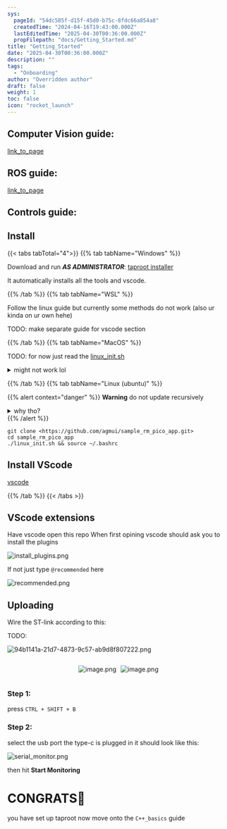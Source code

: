 ```yaml
---
sys:
  pageId: "54dc585f-d15f-45d0-b75c-8fdc66a854a8"
  createdTime: "2024-04-16T19:43:00.000Z"
  lastEditedTime: "2025-04-30T00:36:00.000Z"
  propFilepath: "docs/Getting_Started.md"
title: "Getting_Started"
date: "2025-04-30T00:36:00.000Z"
description: ""
tags:
  - "Onboarding"
author: "Overridden author"
draft: false
weight: 1
toc: false
icon: "rocket_launch"
---
```


## Computer Vision guide:

[link_to_page](86d45bc0-388b-4d26-8848-44f255f73d0e)

## ROS guide:

[link_to_page](3c76c1de-ec8f-46d6-8b0a-294005edc2d5)

## Controls guide:

## Install

{{< tabs tabTotal="4">}}
{{% tab tabName="Windows" %}}

Download and run _**AS ADMINISTRATOR**_: [taproot installer](https://github.com/Thornbots/TeachingFreshies/releases/tag/1.0)

It automatically installs all the tools and vscode.

{{% /tab %}}
{{% tab tabName="WSL" %}}

Follow the linux guide but currently some methods do not work (also ur kinda on ur own hehe)

TODO: make separate guide for vscode section

{{% /tab %}}
{{% tab tabName="MacOS" %}}

TODO: for now just read the [linux_init.sh](https://github.com/agmui/sample_rm_pico_app/blob/main/linux_init.sh)

<details>
<summary>might not work lol</summary>

`brew install libusb pkg-config`

Next install: [vscode](https://code.visualstudio.com/Download)

</details>

{{% /tab %}}
{{% tab tabName="Linux (ubuntu)" %}}

{{% alert context="danger" %}}
**Warning** do not update recursively
<details>
<summary>why tho?</summary>
There are some submodules that may go on for a while (like tinyusb) and I highly
recommend you don't need to get them.
If you want to see what submodules I update just look in `linux_init.sh`
</details>
{{% /alert %}}

```shell
git clone <https://github.com/agmui/sample_rm_pico_app.git>
cd sample_rm_pico_app
./linux_init.sh && source ~/.bashrc
```

## Install VScode

[vscode](https://code.visualstudio.com/Download)

{{% /tab %}}
{{< /tabs >}}

## VScode extensions

Have vscode open this repo
When first opining vscode should ask you to install the plugins

![install_plugins.png](https://prod-files-secure.s3.us-west-2.amazonaws.com/d518164a-d88e-44d1-a4ee-3adb3bd8bce0/89bd30f0-1825-4e77-867b-0a41ce370880/install_plugins.png?X-Amz-Algorithm=AWS4-HMAC-SHA256&X-Amz-Content-Sha256=UNSIGNED-PAYLOAD&X-Amz-Credential=ASIAZI2LB466R3EGE6CU%2F20250508%2Fus-west-2%2Fs3%2Faws4_request&X-Amz-Date=20250508T022656Z&X-Amz-Expires=3600&X-Amz-Security-Token=IQoJb3JpZ2luX2VjEMP%2F%2F%2F%2F%2F%2F%2F%2F%2F%2FwEaCXVzLXdlc3QtMiJGMEQCIEHEmZ7Jc%2FerU6pBIz5Y%2BDKGPk88DJgPIZzysBQ6iJkbAiBAwHFEU1H%2BHsArwOzeVeJza9ka2Nj2gE952pIHMIXv5yr%2FAwhrEAAaDDYzNzQyMzE4MzgwNSIM%2F7eckBE1B%2BHSCUTMKtwDhu5FGwWakMndKgg76ZuQgn2psuszLEY%2FNUeWd4OEF%2Fp4etjY%2BhnhtjMkZjP6MD8KbMSbnXB178kb6Tyh7jVXQGnnWyHOKFYQ73NiVzFQTzbW%2FJXzzYCMyg6vl7WImn8Dhirteae2WqPs200yooDM%2BY23MqtT2otFXJQ5SGAzVsk58bOdFYqyx8d5oJ3b4WQ8g4DLXUAICQXyELWA2V2E1SfPqcteb638LyTuvdFZ3EvqPNqbL6%2Fh5asMMN0KutGx6MaTi9SJgLcuAclwt%2Fo9T8TV6xXv7BkhgSggH%2FY0LqZSjY0XBU6IEUbozOMkg1Fvx7J5SZQ93ppF8MHr4DiG0jeZz3T0OJsHAA1xeicxGicbRRqVxkbJZrVNHxbBE8lzhU7HmNHogbOxM1dytI8X9HaAxZFV%2BgfjTcoqhYjl%2Bf7b8yaCqM8lwGDeU%2BW33WM8lZ2n5lAsFwIEHcNpDeIKRQxpLPwCMVQwLy4oUvum1Oi%2FyldTN9DhJMjEfAx5P26ZhMzwWlmj%2Fbb84VWeC0YtCO%2Bz04u8U8E8hLFSXAe8MhQdRPz3qHUjUw4PH04iYr6cRcZkp0zvFO2ZOwi6C9F0JJsvGK3MSbmdpNPfJgOQfDMxDTUZ0vMNSf2mGP4w0ajwwAY6pgGOsFiMpuAA1w1u1nc4jX1iZtu2g%2By8P7U8D1Y%2BJoigX3tHVgl%2FDKwWABB2eEds6zwU1zLUDtqyEIxhFkCNDkWp30aqwlLbl4Uqq8O7ntU0MwB0VUC0QZMKmxEGQrCmD8BJJrLUgi1Ys1TA%2BhU0pJwxC5mvA26ih5VXBzqNyzsdMqsn7DizYGQkVQbpnb39P0%2FnFl7%2Bdt0ykue2Xs2wbXDt8dOnUiAs&X-Amz-Signature=0614e949a5e4f829d85ac29ef70b694b451a1d5bdbafa3013175925a282ba1b8&X-Amz-SignedHeaders=host&x-id=GetObject)

If not just type `@recommended` here  

![recommended.png](https://prod-files-secure.s3.us-west-2.amazonaws.com/d518164a-d88e-44d1-a4ee-3adb3bd8bce0/61e661e9-5d85-4dfc-be0d-8d2097a5e793/recommended.png?X-Amz-Algorithm=AWS4-HMAC-SHA256&X-Amz-Content-Sha256=UNSIGNED-PAYLOAD&X-Amz-Credential=ASIAZI2LB466R3EGE6CU%2F20250508%2Fus-west-2%2Fs3%2Faws4_request&X-Amz-Date=20250508T022656Z&X-Amz-Expires=3600&X-Amz-Security-Token=IQoJb3JpZ2luX2VjEMP%2F%2F%2F%2F%2F%2F%2F%2F%2F%2FwEaCXVzLXdlc3QtMiJGMEQCIEHEmZ7Jc%2FerU6pBIz5Y%2BDKGPk88DJgPIZzysBQ6iJkbAiBAwHFEU1H%2BHsArwOzeVeJza9ka2Nj2gE952pIHMIXv5yr%2FAwhrEAAaDDYzNzQyMzE4MzgwNSIM%2F7eckBE1B%2BHSCUTMKtwDhu5FGwWakMndKgg76ZuQgn2psuszLEY%2FNUeWd4OEF%2Fp4etjY%2BhnhtjMkZjP6MD8KbMSbnXB178kb6Tyh7jVXQGnnWyHOKFYQ73NiVzFQTzbW%2FJXzzYCMyg6vl7WImn8Dhirteae2WqPs200yooDM%2BY23MqtT2otFXJQ5SGAzVsk58bOdFYqyx8d5oJ3b4WQ8g4DLXUAICQXyELWA2V2E1SfPqcteb638LyTuvdFZ3EvqPNqbL6%2Fh5asMMN0KutGx6MaTi9SJgLcuAclwt%2Fo9T8TV6xXv7BkhgSggH%2FY0LqZSjY0XBU6IEUbozOMkg1Fvx7J5SZQ93ppF8MHr4DiG0jeZz3T0OJsHAA1xeicxGicbRRqVxkbJZrVNHxbBE8lzhU7HmNHogbOxM1dytI8X9HaAxZFV%2BgfjTcoqhYjl%2Bf7b8yaCqM8lwGDeU%2BW33WM8lZ2n5lAsFwIEHcNpDeIKRQxpLPwCMVQwLy4oUvum1Oi%2FyldTN9DhJMjEfAx5P26ZhMzwWlmj%2Fbb84VWeC0YtCO%2Bz04u8U8E8hLFSXAe8MhQdRPz3qHUjUw4PH04iYr6cRcZkp0zvFO2ZOwi6C9F0JJsvGK3MSbmdpNPfJgOQfDMxDTUZ0vMNSf2mGP4w0ajwwAY6pgGOsFiMpuAA1w1u1nc4jX1iZtu2g%2By8P7U8D1Y%2BJoigX3tHVgl%2FDKwWABB2eEds6zwU1zLUDtqyEIxhFkCNDkWp30aqwlLbl4Uqq8O7ntU0MwB0VUC0QZMKmxEGQrCmD8BJJrLUgi1Ys1TA%2BhU0pJwxC5mvA26ih5VXBzqNyzsdMqsn7DizYGQkVQbpnb39P0%2FnFl7%2Bdt0ykue2Xs2wbXDt8dOnUiAs&X-Amz-Signature=6cf8d192bdd980cbbd3eb6ca72ed31588437f0615e4621afcb0fa53ceaf2c9f1&X-Amz-SignedHeaders=host&x-id=GetObject)

## Uploading

Wire the ST-link according to this:

TODO:

![94b1141a-21d7-4873-9c57-ab9d8f807222.png](https://prod-files-secure.s3.us-west-2.amazonaws.com/d518164a-d88e-44d1-a4ee-3adb3bd8bce0/e5fad17d-ab82-4300-9f4c-505ab4b1202c/94b1141a-21d7-4873-9c57-ab9d8f807222.png?X-Amz-Algorithm=AWS4-HMAC-SHA256&X-Amz-Content-Sha256=UNSIGNED-PAYLOAD&X-Amz-Credential=ASIAZI2LB466R3EGE6CU%2F20250508%2Fus-west-2%2Fs3%2Faws4_request&X-Amz-Date=20250508T022656Z&X-Amz-Expires=3600&X-Amz-Security-Token=IQoJb3JpZ2luX2VjEMP%2F%2F%2F%2F%2F%2F%2F%2F%2F%2FwEaCXVzLXdlc3QtMiJGMEQCIEHEmZ7Jc%2FerU6pBIz5Y%2BDKGPk88DJgPIZzysBQ6iJkbAiBAwHFEU1H%2BHsArwOzeVeJza9ka2Nj2gE952pIHMIXv5yr%2FAwhrEAAaDDYzNzQyMzE4MzgwNSIM%2F7eckBE1B%2BHSCUTMKtwDhu5FGwWakMndKgg76ZuQgn2psuszLEY%2FNUeWd4OEF%2Fp4etjY%2BhnhtjMkZjP6MD8KbMSbnXB178kb6Tyh7jVXQGnnWyHOKFYQ73NiVzFQTzbW%2FJXzzYCMyg6vl7WImn8Dhirteae2WqPs200yooDM%2BY23MqtT2otFXJQ5SGAzVsk58bOdFYqyx8d5oJ3b4WQ8g4DLXUAICQXyELWA2V2E1SfPqcteb638LyTuvdFZ3EvqPNqbL6%2Fh5asMMN0KutGx6MaTi9SJgLcuAclwt%2Fo9T8TV6xXv7BkhgSggH%2FY0LqZSjY0XBU6IEUbozOMkg1Fvx7J5SZQ93ppF8MHr4DiG0jeZz3T0OJsHAA1xeicxGicbRRqVxkbJZrVNHxbBE8lzhU7HmNHogbOxM1dytI8X9HaAxZFV%2BgfjTcoqhYjl%2Bf7b8yaCqM8lwGDeU%2BW33WM8lZ2n5lAsFwIEHcNpDeIKRQxpLPwCMVQwLy4oUvum1Oi%2FyldTN9DhJMjEfAx5P26ZhMzwWlmj%2Fbb84VWeC0YtCO%2Bz04u8U8E8hLFSXAe8MhQdRPz3qHUjUw4PH04iYr6cRcZkp0zvFO2ZOwi6C9F0JJsvGK3MSbmdpNPfJgOQfDMxDTUZ0vMNSf2mGP4w0ajwwAY6pgGOsFiMpuAA1w1u1nc4jX1iZtu2g%2By8P7U8D1Y%2BJoigX3tHVgl%2FDKwWABB2eEds6zwU1zLUDtqyEIxhFkCNDkWp30aqwlLbl4Uqq8O7ntU0MwB0VUC0QZMKmxEGQrCmD8BJJrLUgi1Ys1TA%2BhU0pJwxC5mvA26ih5VXBzqNyzsdMqsn7DizYGQkVQbpnb39P0%2FnFl7%2Bdt0ykue2Xs2wbXDt8dOnUiAs&X-Amz-Signature=3482ada46a4c1a4704bd0ce4728c56093e2c13f0373f4125b58e31a8f8cfb565&X-Amz-SignedHeaders=host&x-id=GetObject)

<div style="display: flex;flex-direction: row; column-gap:10px; max-width: 630px;justify-content: center;">
<div>

![image.png](https://prod-files-secure.s3.us-west-2.amazonaws.com/d518164a-d88e-44d1-a4ee-3adb3bd8bce0/210ecb78-1116-4d7b-b9b7-2292f66fa2c2/image.png?X-Amz-Algorithm=AWS4-HMAC-SHA256&X-Amz-Content-Sha256=UNSIGNED-PAYLOAD&X-Amz-Credential=ASIAZI2LB466ZQP7ADXA%2F20250508%2Fus-west-2%2Fs3%2Faws4_request&X-Amz-Date=20250508T022659Z&X-Amz-Expires=3600&X-Amz-Security-Token=IQoJb3JpZ2luX2VjEMP%2F%2F%2F%2F%2F%2F%2F%2F%2F%2FwEaCXVzLXdlc3QtMiJIMEYCIQCI8UC0vlktfuCF188xsOnbFWQQFsv4aKWSHFRddBp20QIhAMgIS16rdUvwnCz0F5HystLpn2b6Q%2BC4qi9bAa23A0hzKv8DCGsQABoMNjM3NDIzMTgzODA1IgyDAf6bJL3Xm06CuZcq3ANcwqS3f9ZVkfxS6q7gJZio%2F%2F5x9JS%2BtJTMrBoag4J0PElDaR1YiqrocXZBq0GJ033VKZkKLZIDZCHglyT7qwWzhNI0C7ftcrgehFthSeOiWSLLJCl6RZesfwGORlBbw6s08wObRs97lALhGDnGqEswevOtxfqzN28LbCidQov235KG17PFPq9n7TsQwu%2Fc9YURX8FaeC99oAjCFsSsbrzZZLLkMESJivExKxFWdBVqlMHfw8VQT1kHhfpVWZZDowQz7U0D70Qdn5CrINX1aNZHR6sLEwhNkdOeO6gkW%2B5YIQmRuGmXv02%2F2P7EGxfE9K7HlTQKUsVJe1RQY7H%2FNAegZBygN5MsPcBTtuwHwXJ2fFhSNQLdCfw8ciE54wLjQgEggo0m8v9OpWpNY%2FpDLh1zKd0ihySCRXg%2BO6%2F0jTA7v2B4YNOThV6xl5tK5wiKbbIOWS5PZRyDYWo%2FERtR1PO3boZSMk4HtPOX9r5r1EnfUTqznyR5u0uWAIFgmN7bqHLYnuvij%2BK6pgUj0nxFW60uJ8I5w5293OZBLcLpRxRvzJly4UVJPpJBpmB59AgDbXsC4xXnStwIcKuUq3GgV1YP22Es4gtKyuHp9rFVqTUTzQDHi4rLb8DiQE4EKDDmqPDABjqkAf%2B9z4234ultBQ8tR34Z9N886REd81Ve3TYQA9vopbfKVLPcmVS9JO8px0KUQh83wPbl18RmG4nD9CPcDxN%2FsH9kZU3eMRM61UER0l2iRb3wSfIItmj1MeuPBYHYSUILfPKE%2FEyjMGEPwifagNteCBDtdIaXau0D6LUzgsTMTBHDH4SzJahQesCHVCE%2FZuGep3cWdd6JAGTA2YUxgBjOuL1qIACo&X-Amz-Signature=7f0ad5ca6209725a3ae4a1b11f4cd246a1a67941ff5e01a7c10f6a1835acf223&X-Amz-SignedHeaders=host&x-id=GetObject)

</div>
<div>

![image.png](https://prod-files-secure.s3.us-west-2.amazonaws.com/d518164a-d88e-44d1-a4ee-3adb3bd8bce0/33a0fd0f-8ca6-4a86-8e09-26e95ded1fff/image.png?X-Amz-Algorithm=AWS4-HMAC-SHA256&X-Amz-Content-Sha256=UNSIGNED-PAYLOAD&X-Amz-Credential=ASIAZI2LB466YKQA4JPV%2F20250508%2Fus-west-2%2Fs3%2Faws4_request&X-Amz-Date=20250508T022659Z&X-Amz-Expires=3600&X-Amz-Security-Token=IQoJb3JpZ2luX2VjEMP%2F%2F%2F%2F%2F%2F%2F%2F%2F%2FwEaCXVzLXdlc3QtMiJHMEUCIQDbRhJZaNbJlgCGjuqKL%2Bhkwlyjkf7zmOw91UUdXbJ6gwIgKYGknZ8hIp495hc3ttW%2FttumkpWRUoLgOaKksfppggsq%2FwMIaxAAGgw2Mzc0MjMxODM4MDUiDI3ppllVwYetWNjQ0ircA%2BWgpr7CiXkiSbmg2jZXA1VqRvbWvZRwS3pcs9gx8uB%2FBT9osR%2BP2T5bUoA6JKGEttiw%2B%2B5O8aB50CMLr9ZpqH6uLAjHFl2yAl04WMt4CQHduK4kK7zDje97DiX3hSoLfgVJ8uHrp8r%2FALB1rk6BR02N%2FsJzdnXDucgaE4Xoi17GK5mph5KcU1EO0EDov6roTfI6e2YkKRuI5RJ1Csbmv2FByxjrkyHQ1Zf6k3F2%2BLPfgoB1EZNDwbJ0GM92epNsVfk5Fefp%2BnalO74QvIgK%2FR5K9QEocmNVILtAuBW8eiuNXOza8jnLE1NuwhlOwjvjOH5rq6yBPey50XawR4KF5JtJYJg30r4oPr7J6bNV%2FylKgMwB%2F2sT0DjHAOsoEjd8H0o1bVEmCV1H7M3GvbXYf0leqhtsh8V4u3f4EUeFQpm0T7rG0NE67hzo0fUW%2Bkfg6sn87gCl6GXnr%2BgXcK8A2SZINY%2BkllZjfvN%2F9vf1DlnC%2FtW2MNSaY4%2BE4VHue7ZFyrwUQMZNiYDKnhqzpNO1ZpH2BwmG59B%2Bzv8SBQRZaX6Sy6lTMtQgs0lYLSyBAYdmSavZ%2BzcqP5Ouonyl4ePCqj6QmrlpxWfcZegVbXwTN2AZR6KgScmCj8%2ByrqeIMPGo8MAGOqUBFibQaNCQwMyhXZhuWIgTkt2RhoTmBIgbplascPVLzCZEeiPZpG%2FUoaqon0LuN8sOvNDhK%2FLllEu%2FHZSiHgjbbwb6XX64RXHxYBTNO0VFbitX%2FJ7sA94ppQIBPHHmr6yUKKZk6uEFZk4yKKEWJbMtcHeyXOa1hlqVAZCyd%2F5paglMwT7o%2FXqs4BOm3zsNDjWsCMNTh6JYT0pV0qSZ6mlsOy0BY5lg&X-Amz-Signature=a05f06dd50b4cc18b68449bc6402644be3f7637a1a2ef212ddbab3f8084a9fb4&X-Amz-SignedHeaders=host&x-id=GetObject)

</div>
</div>

### Step 1:

press `CTRL + SHIFT + B`

### Step 2:

select the usb port the type-c is plugged in it should look like this:

![serial_monitor.png](https://prod-files-secure.s3.us-west-2.amazonaws.com/d518164a-d88e-44d1-a4ee-3adb3bd8bce0/f03f4774-05d4-4393-b6a0-d5efb6d315ab/serial_monitor.png?X-Amz-Algorithm=AWS4-HMAC-SHA256&X-Amz-Content-Sha256=UNSIGNED-PAYLOAD&X-Amz-Credential=ASIAZI2LB466R3EGE6CU%2F20250508%2Fus-west-2%2Fs3%2Faws4_request&X-Amz-Date=20250508T022656Z&X-Amz-Expires=3600&X-Amz-Security-Token=IQoJb3JpZ2luX2VjEMP%2F%2F%2F%2F%2F%2F%2F%2F%2F%2FwEaCXVzLXdlc3QtMiJGMEQCIEHEmZ7Jc%2FerU6pBIz5Y%2BDKGPk88DJgPIZzysBQ6iJkbAiBAwHFEU1H%2BHsArwOzeVeJza9ka2Nj2gE952pIHMIXv5yr%2FAwhrEAAaDDYzNzQyMzE4MzgwNSIM%2F7eckBE1B%2BHSCUTMKtwDhu5FGwWakMndKgg76ZuQgn2psuszLEY%2FNUeWd4OEF%2Fp4etjY%2BhnhtjMkZjP6MD8KbMSbnXB178kb6Tyh7jVXQGnnWyHOKFYQ73NiVzFQTzbW%2FJXzzYCMyg6vl7WImn8Dhirteae2WqPs200yooDM%2BY23MqtT2otFXJQ5SGAzVsk58bOdFYqyx8d5oJ3b4WQ8g4DLXUAICQXyELWA2V2E1SfPqcteb638LyTuvdFZ3EvqPNqbL6%2Fh5asMMN0KutGx6MaTi9SJgLcuAclwt%2Fo9T8TV6xXv7BkhgSggH%2FY0LqZSjY0XBU6IEUbozOMkg1Fvx7J5SZQ93ppF8MHr4DiG0jeZz3T0OJsHAA1xeicxGicbRRqVxkbJZrVNHxbBE8lzhU7HmNHogbOxM1dytI8X9HaAxZFV%2BgfjTcoqhYjl%2Bf7b8yaCqM8lwGDeU%2BW33WM8lZ2n5lAsFwIEHcNpDeIKRQxpLPwCMVQwLy4oUvum1Oi%2FyldTN9DhJMjEfAx5P26ZhMzwWlmj%2Fbb84VWeC0YtCO%2Bz04u8U8E8hLFSXAe8MhQdRPz3qHUjUw4PH04iYr6cRcZkp0zvFO2ZOwi6C9F0JJsvGK3MSbmdpNPfJgOQfDMxDTUZ0vMNSf2mGP4w0ajwwAY6pgGOsFiMpuAA1w1u1nc4jX1iZtu2g%2By8P7U8D1Y%2BJoigX3tHVgl%2FDKwWABB2eEds6zwU1zLUDtqyEIxhFkCNDkWp30aqwlLbl4Uqq8O7ntU0MwB0VUC0QZMKmxEGQrCmD8BJJrLUgi1Ys1TA%2BhU0pJwxC5mvA26ih5VXBzqNyzsdMqsn7DizYGQkVQbpnb39P0%2FnFl7%2Bdt0ykue2Xs2wbXDt8dOnUiAs&X-Amz-Signature=8fe78c92d6c17eb2aafa0485cfe7bd4db23434642e7824c915443afabe95a55b&X-Amz-SignedHeaders=host&x-id=GetObject)

then hit **Start Monitoring**

# CONGRATS🎉

you have set up taproot now move onto the `C++_basics` guide
